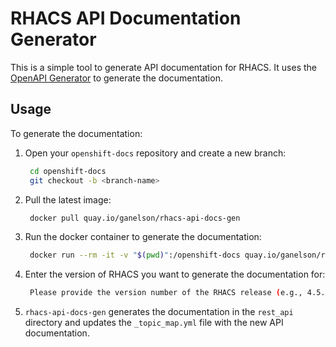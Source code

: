 # RHACS API Documentation Generator

This is a simple tool to generate API documentation for RHACS. It uses the [OpenAPI Generator](https://openapi-generator.tech/) to generate the documentation.

## Usage

To generate the documentation:

1. Open your `openshift-docs` repository and create a new branch:
   ```bash
    cd openshift-docs
    git checkout -b <branch-name>
    ```
2. Pull the latest image:
   ```bash
    docker pull quay.io/ganelson/rhacs-api-docs-gen
   ```
2. Run the docker container to generate the documentation:
   ```bash
    docker run --rm -it -v "$(pwd)":/openshift-docs quay.io/ganelson/rhacs-api-docs-gen generate
    ```
3. Enter the version of RHACS you want to generate the documentation for:
   ```bash
    Please provide the version number of the RHACS release (e.g., 4.5.1): <version>
    ```
4. `rhacs-api-docs-gen` generates the documentation in the `rest_api` directory and updates the `_topic_map.yml` file with the new API documentation.
